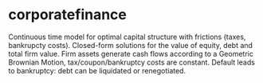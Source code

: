 # corporatefinance
Continuous time model for optimal capital structure with frictions (taxes, bankrupcty costs). Closed-form solutions for the value of equity, debt and total firm value. Firm assets generate cash flows according to a Geometric Brownian Motion, tax/coupon/bankruptcy costs are constant. Default leads to bankruptcy: debt can be liquidated or renegotiated. 

